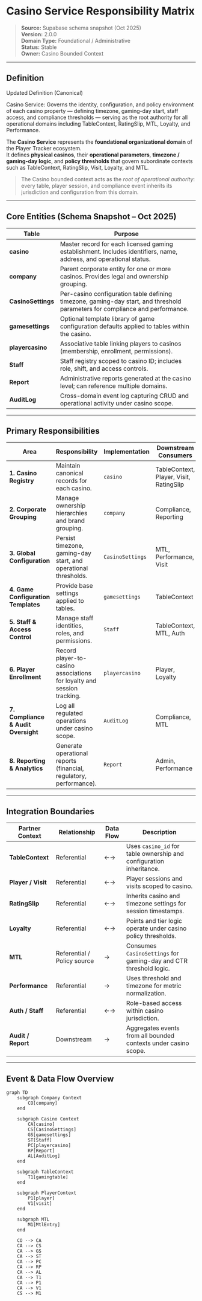 # Casino Service Responsibility Matrix
> **Source:** Supabase schema snapshot (Oct 2025)  
> **Version:** 2.0.0  
> **Domain Type:** Foundational / Administrative  
> **Status:** Stable  
> **Owner:** Casino Bounded Context

---

## Definition

Updated Definition (Canonical)

Casino Service: Governs the identity, configuration, and policy environment of each casino property — defining timezone, gaming-day start, staff access, and compliance thresholds — serving as the root authority for all operational domains including TableContext, RatingSlip, MTL, Loyalty, and Performance.

The **Casino Service** represents the **foundational organizational domain** of the Player Tracker ecosystem.  
It defines **physical casinos**, their **operational parameters**, **timezone / gaming-day logic**, and **policy thresholds** that govern subordinate contexts such as TableContext, RatingSlip, Visit, Loyalty, and MTL.

> The Casino bounded context acts as the *root of operational authority*: every table, player session, and compliance event inherits its jurisdiction and configuration from this domain.

---

## Core Entities (Schema Snapshot – Oct 2025)

| Table | Purpose |
|--------|----------|
| **casino** | Master record for each licensed gaming establishment. Includes identifiers, name, address, and operational status. |
| **company** | Parent corporate entity for one or more casinos. Provides legal and ownership grouping. |
| **CasinoSettings** | Per-casino configuration table defining timezone, gaming-day start, and threshold parameters for compliance and performance. |
| **gamesettings** | Optional template library of game configuration defaults applied to tables within the casino. |
| **playercasino** | Associative table linking players to casinos (membership, enrollment, permissions). |
| **Staff** | Staff registry scoped to casino ID; includes role, shift, and access controls. |
| **Report** | Administrative reports generated at the casino level; can reference multiple domains. |
| **AuditLog** | Cross-domain event log capturing CRUD and operational activity under casino scope. |

---

## Primary Responsibilities

| Area | Responsibility | Implementation | Downstream Consumers |
|------|----------------|----------------|----------------------|
| **1. Casino Registry** | Maintain canonical records for each casino. | `casino` | TableContext, Player, Visit, RatingSlip |
| **2. Corporate Grouping** | Manage ownership hierarchies and brand grouping. | `company` | Compliance, Reporting |
| **3. Global Configuration** | Persist timezone, gaming-day start, and operational thresholds. | `CasinoSettings` | MTL, Performance, Visit |
| **4. Game Configuration Templates** | Provide base settings applied to tables. | `gamesettings` | TableContext |
| **5. Staff & Access Control** | Manage staff identities, roles, and permissions. | `Staff` | TableContext, MTL, Auth |
| **6. Player Enrollment** | Record player-to-casino associations for loyalty and session tracking. | `playercasino` | Player, Loyalty |
| **7. Compliance & Audit Oversight** | Log all regulated operations under casino scope. | `AuditLog` | Compliance, MTL |
| **8. Reporting & Analytics** | Generate operational reports (financial, regulatory, performance). | `Report` | Admin, Performance |

---

## Integration Boundaries

| Partner Context | Relationship | Data Flow | Description |
|-----------------|---------------|------------|--------------|
| **TableContext** | Referential | ←→ | Uses `casino_id` for table ownership and configuration inheritance. |
| **Player / Visit** | Referential | ←→ | Player sessions and visits scoped to casino. |
| **RatingSlip** | Referential | ←→ | Inherits casino and timezone settings for session timestamps. |
| **Loyalty** | Referential | ←→ | Points and tier logic operate under casino policy thresholds. |
| **MTL** | Referential / Policy source | → | Consumes `CasinoSettings` for gaming-day and CTR threshold logic. |
| **Performance** | Referential | → | Uses threshold and timezone for metric normalization. |
| **Auth / Staff** | Referential | ←→ | Role-based access within casino jurisdiction. |
| **Audit / Report** | Downstream | → | Aggregates events from all bounded contexts under casino scope. |

---

## Event & Data Flow Overview

```mermaid
graph TD
    subgraph Company Context
        CO[company]
    end

    subgraph Casino Context
        CA[casino]
        CS[CasinoSettings]
        GS[gamesettings]
        ST[Staff]
        PC[playercasino]
        RP[Report]
        AL[AuditLog]
    end

    subgraph TableContext
        T1[gamingtable]
    end

    subgraph PlayerContext
        P1[player]
        V1[visit]
    end

    subgraph MTL
        M1[MtlEntry]
    end

    CO --> CA
    CA --> CS
    CA --> GS
    CA --> ST
    CA --> PC
    CA --> RP
    CA --> AL
    CA --> T1
    CA --> P1
    CA --> V1
    CS --> M1

